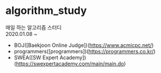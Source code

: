 # algorithm_study
매일 하는 알고리즘 스터디  
2020.01.08 ~  
  
- BOJ([Baekjoon Online Judge])(https://www.acmicpc.net/)  
- programmers([programmers])(https://programmers.co.kr/)  
- SWEA([SW Expert Academy])(https://swexpertacademy.com/main/main.do)  
